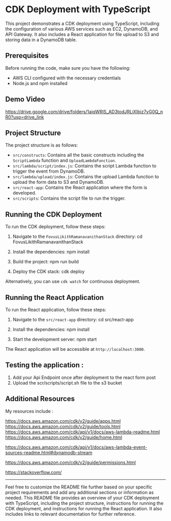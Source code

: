 # CDK Deployment with TypeScript

This project demonstrates a CDK deployment using TypeScript, including the configuration of various AWS services such as EC2, DynamoDB, and API Gateway. It also includes a React application for file upload to S3 and storing data in a DynamoDB table.

## Prerequisites

Before running the code, make sure you have the following:

- AWS CLI configured with the necessary credentials
- Node.js and npm installed

## Demo Video 

https://drive.google.com/drive/folders/1aiqWRlS_AD3todJRLiXlbiz7yG0Q_nR0?usp=drive_link

## Project Structure

The project structure is as follows:

- `src/constructs`: Contains all the basic constructs including the `ScriptLambda` function and `UploadLambdaFunction`.
- `src/lambda/script/index.js`: Contains the script Lambda function to trigger the event from DynamoDB.
- `src/lambda/upload/index.js`: Contains the upload Lambda function to upload the form data to S3 and DynamoDB.
- `src/react-app`: Contains the React application where the form is developed.
- `src/scripts`: Contains the script file to run the trigger.

## Running the CDK Deployment

To run the CDK deployment, follow these steps:

1. Navigate to the `FovusLikithRamanavanithanStack` directory:
cd FovusLikithRamanavanithanStack

2. Install the dependencies:
npm install

3. Build the project:
npm run build

4. Deploy the CDK stack:
cdk deploy

Alternatively, you can use `cdk watch` for continuous deployment.

## Running the React Application

To run the React application, follow these steps:

1. Navigate to the `src/react-app` directory:
cd src/react-app

2. Install the dependencies:
npm install

3. Start the development server:
npm start

The React application will be accessible at `http://localhost:3000`.

## Testing the application :

1. Add your Api Endpoint once after deployment to the react form post
2. Upload the scr/scripts/script.sh file to the s3 bucket

## Additional Resources

My resources include :

https://docs.aws.amazon.com/cdk/v2/guide/apps.html
https://docs.aws.amazon.com/cdk/v2/guide/tools.html
https://docs.aws.amazon.com/cdk/api/v1/docs/aws-lambda-readme.html
https://docs.aws.amazon.com/cdk/v2/guide/home.html

https://docs.aws.amazon.com/cdk/api/v1/docs/aws-lambda-event-sources-readme.html#dynamodb-stream

https://docs.aws.amazon.com/cdk/v2/guide/permissions.html

https://stackoverflow.com/

---

Feel free to customize the README file further based on your specific project requirements and add any additional sections or information as needed.
This README file provides an overview of your CDK deployment with TypeScript, including the project structure, instructions for running the CDK deployment, and instructions for running the React application. It also includes links to relevant documentation for further reference.
